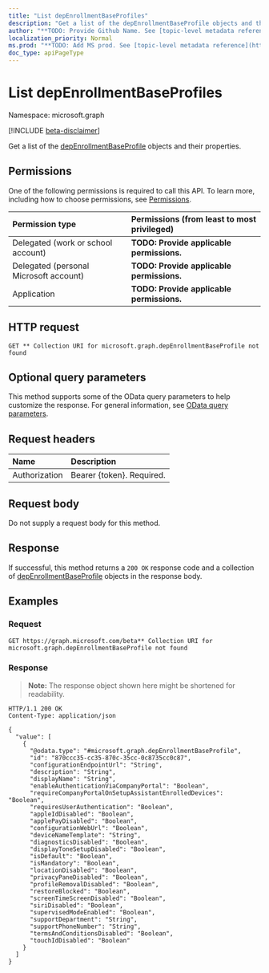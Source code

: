 ```yaml
---
title: "List depEnrollmentBaseProfiles"
description: "Get a list of the depEnrollmentBaseProfile objects and their properties."
author: "**TODO: Provide Github Name. See [topic-level metadata reference](https://msgo.azurewebsites.net/add/document/guidelines/metadata.html#topic-level-metadata)**"
localization_priority: Normal
ms.prod: "**TODO: Add MS prod. See [topic-level metadata reference](https://msgo.azurewebsites.net/add/document/guidelines/metadata.html#topic-level-metadata)**"
doc_type: apiPageType
---
```


# List depEnrollmentBaseProfiles
Namespace: microsoft.graph

[!INCLUDE [beta-disclaimer](../../includes/beta-disclaimer.md)]

Get a list of the [depEnrollmentBaseProfile](../resources/depenrollmentbaseprofile.md) objects and their properties.

## Permissions
One of the following permissions is required to call this API. To learn more, including how to choose permissions, see [Permissions](/graph/permissions-reference).

|Permission type|Permissions (from least to most privileged)|
|:---|:---|
|Delegated (work or school account)|**TODO: Provide applicable permissions.**|
|Delegated (personal Microsoft account)|**TODO: Provide applicable permissions.**|
|Application|**TODO: Provide applicable permissions.**|

## HTTP request

<!-- {
  "blockType": "ignored"
}
-->
``` http
GET ** Collection URI for microsoft.graph.depEnrollmentBaseProfile not found
```

## Optional query parameters
This method supports some of the OData query parameters to help customize the response. For general information, see [OData query parameters](/graph/query-parameters).

## Request headers
|Name|Description|
|:---|:---|
|Authorization|Bearer {token}. Required.|

## Request body
Do not supply a request body for this method.

## Response

If successful, this method returns a `200 OK` response code and a collection of [depEnrollmentBaseProfile](../resources/depenrollmentbaseprofile.md) objects in the response body.

## Examples

### Request
<!-- {
  "blockType": "request",
  "name": "list_depenrollmentbaseprofile"
}
-->
``` http
GET https://graph.microsoft.com/beta** Collection URI for microsoft.graph.depEnrollmentBaseProfile not found
```


### Response
>**Note:** The response object shown here might be shortened for readability.
<!-- {
  "blockType": "response",
  "truncated": true,
  "@odata.type": "Collection(microsoft.graph.depEnrollmentBaseProfile)"
}
-->
``` http
HTTP/1.1 200 OK
Content-Type: application/json

{
  "value": [
    {
      "@odata.type": "#microsoft.graph.depEnrollmentBaseProfile",
      "id": "870ccc35-cc35-870c-35cc-0c8735cc0c87",
      "configurationEndpointUrl": "String",
      "description": "String",
      "displayName": "String",
      "enableAuthenticationViaCompanyPortal": "Boolean",
      "requireCompanyPortalOnSetupAssistantEnrolledDevices": "Boolean",
      "requiresUserAuthentication": "Boolean",
      "appleIdDisabled": "Boolean",
      "applePayDisabled": "Boolean",
      "configurationWebUrl": "Boolean",
      "deviceNameTemplate": "String",
      "diagnosticsDisabled": "Boolean",
      "displayToneSetupDisabled": "Boolean",
      "isDefault": "Boolean",
      "isMandatory": "Boolean",
      "locationDisabled": "Boolean",
      "privacyPaneDisabled": "Boolean",
      "profileRemovalDisabled": "Boolean",
      "restoreBlocked": "Boolean",
      "screenTimeScreenDisabled": "Boolean",
      "siriDisabled": "Boolean",
      "supervisedModeEnabled": "Boolean",
      "supportDepartment": "String",
      "supportPhoneNumber": "String",
      "termsAndConditionsDisabled": "Boolean",
      "touchIdDisabled": "Boolean"
    }
  ]
}
```

